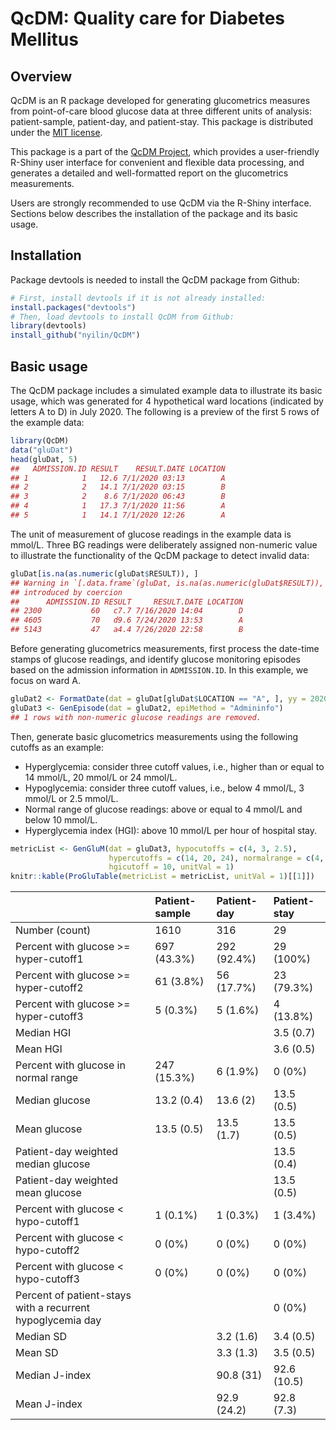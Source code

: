 # QcDM: **Q**uality **c**are for **D**iabetes **M**ellitus

## Overview

QcDM is an R package developed for generating glucometrics measures from
point-of-care blood glucose data at three different units of analysis:
patient-sample, patient-day, and patient-stay. This package is
distributed under the [MIT license](LICENSE).

This package is a part of the [QcDM
Project](https://github.com/nyilin/QcDM_Project.git), which provides a
user-friendly R-Shiny user interface for convenient and flexible data
processing, and generates a detailed and well-formatted report on the
glucometrics measurements.

Users are strongly recommended to use QcDM via the R-Shiny interface.
Sections below describes the installation of the package and its basic
usage.

## Installation

Package devtools is needed to install the QcDM package from Github:

``` r
# First, install devtools if it is not already installed:
install.packages("devtools")
# Then, load devtools to install QcDM from Github:
library(devtools)
install_github("nyilin/QcDM")
```

## Basic usage

The QcDM package includes a simulated example data to illustrate its
basic usage, which was generated for 4 hypothetical ward locations
(indicated by letters A to D) in July 2020. The following is a preview
of the first 5 rows of the example data:

``` r
library(QcDM)
data("gluDat")
head(gluDat, 5)
##   ADMISSION.ID RESULT    RESULT.DATE LOCATION
## 1            1   12.6 7/1/2020 03:13        A
## 2            2   14.1 7/1/2020 03:15        B
## 3            2    8.6 7/1/2020 06:43        B
## 4            1   17.3 7/1/2020 11:56        A
## 5            1   14.1 7/1/2020 12:26        A
```

The unit of measurement of glucose readings in the example data is
mmol/L. Three BG readings were deliberately assigned non-numeric value
to illustrate the functionality of the QcDM package to detect invalid
data:

``` r
gluDat[is.na(as.numeric(gluDat$RESULT)), ]
## Warning in `[.data.frame`(gluDat, is.na(as.numeric(gluDat$RESULT)), ): NAs
## introduced by coercion
##      ADMISSION.ID RESULT     RESULT.DATE LOCATION
## 2300           60   c7.7 7/16/2020 14:04        D
## 4605           70   d9.6 7/24/2020 13:53        A
## 5143           47   a4.4 7/26/2020 22:58        B
```

Before generating glucometrics measurements, first process the date-time
stamps of glucose readings, and identify glucose monitoring episodes
based on the admission information in `ADMISSION.ID`. In this example,
we focus on ward A.

``` r
gluDat2 <- FormatDate(dat = gluDat[gluDat$LOCATION == "A", ], yy = 2020, mm = 7)
gluDat3 <- GenEpisode(dat = gluDat2, epiMethod = "Admininfo")
## 1 rows with non-numeric glucose readings are removed.
```

Then, generate basic glucometrics measurements using the following
cutoffs as an example:

-   Hyperglycemia: consider three cutoff values, i.e., higher than or
    equal to 14 mmol/L, 20 mmol/L or 24 mmol/L.
-   Hypoglycemia: consider three cutoff values, i.e., below 4 mmol/L, 3
    mmol/L or 2.5 mmol/L.
-   Normal range of glucose readings: above or equal to 4 mmol/L and
    below 10 mmol/L.
-   Hyperglycemia index (HGI): above 10 mmol/L per hour of hospital
    stay.

``` r
metricList <- GenGluM(dat = gluDat3, hypocutoffs = c(4, 3, 2.5),
                      hypercutoffs = c(14, 20, 24), normalrange = c(4, 10),
                      hgicutoff = 10, unitVal = 1)
knitr::kable(ProGluTable(metricList = metricList, unitVal = 1)[[1]])
```

|                                                            | Patient-sample | Patient-day | Patient-stay |
|:-----------------------------------------------------------|:---------------|:------------|:-------------|
| Number (count)                                             | 1610           | 316         | 29           |
| Percent with glucose &gt;= hyper-cutoff1                   | 697 (43.3%)    | 292 (92.4%) | 29 (100%)    |
| Percent with glucose &gt;= hyper-cutoff2                   | 61 (3.8%)      | 56 (17.7%)  | 23 (79.3%)   |
| Percent with glucose &gt;= hyper-cutoff3                   | 5 (0.3%)       | 5 (1.6%)    | 4 (13.8%)    |
| Median HGI                                                 |                |             | 3.5 (0.7)    |
| Mean HGI                                                   |                |             | 3.6 (0.5)    |
| Percent with glucose in normal range                       | 247 (15.3%)    | 6 (1.9%)    | 0 (0%)       |
| Median glucose                                             | 13.2 (0.4)     | 13.6 (2)    | 13.5 (0.5)   |
| Mean glucose                                               | 13.5 (0.5)     | 13.5 (1.7)  | 13.5 (0.5)   |
| Patient-day weighted median glucose                        |                |             | 13.5 (0.4)   |
| Patient-day weighted mean glucose                          |                |             | 13.5 (0.5)   |
| Percent with glucose &lt; hypo-cutoff1                     | 1 (0.1%)       | 1 (0.3%)    | 1 (3.4%)     |
| Percent with glucose &lt; hypo-cutoff2                     | 0 (0%)         | 0 (0%)      | 0 (0%)       |
| Percent with glucose &lt; hypo-cutoff3                     | 0 (0%)         | 0 (0%)      | 0 (0%)       |
| Percent of patient-stays with a recurrent hypoglycemia day |                |             | 0 (0%)       |
| Median SD                                                  |                | 3.2 (1.6)   | 3.4 (0.5)    |
| Mean SD                                                    |                | 3.3 (1.3)   | 3.5 (0.5)    |
| Median J-index                                             |                | 90.8 (31)   | 92.6 (10.5)  |
| Mean J-index                                               |                | 92.9 (24.2) | 92.8 (7.3)   |
